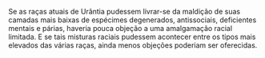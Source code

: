 ﻿Se as raças atuais de Urântia pudessem livrar-se da maldição de suas camadas mais baixas de espécimes degenerados, antissociais, deficientes mentais e párias, haveria pouca objeção a uma amalgamação racial limitada. E se tais misturas raciais pudessem acontecer entre os tipos mais elevados das várias raças, ainda menos objeções poderiam ser oferecidas.
